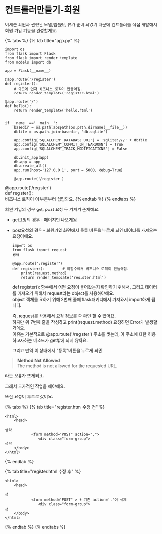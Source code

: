 # 컨트롤러만들기-회원

이제는 회원과 관련된 모델,템플릿, 뷰가  준비 되었기 때문에 컨트롤러를 직접 개발해서 회원 가입 기능을 완성할게요.   


{% tabs %}
{% tab title="app.py" %}
```text
import os
from flask import Flask
from flask import render_template
from models import db

app = Flask(__name__)

@app.route('/register')
def register():
    # 이곳에 먼저 비즈니스 로직이 만들어짐.
    return render_template('register.html')

@app.route('/')
def hello():
    return render_template('hello.html')

    
if __name__=='__main__':
    basedir = os.path.abspath(os.path.dirname(__file__))
    dbfile = os.path.join(basedir, 'db.sqlite')
    
    app.config['SQLALCHEMY_DATABASE_URI'] = 'sqlite:///' + dbfile
    app.config['SQLALCHEMY_COMMIT_ON_TEARDOWN'] = True
    app.config['SQLALCHEMY_TRACK_MODIFICATIONS'] = False
    
    db.init_app(app)
    db.app = app
    db.create_all()
    app.run(host='127.0.0.1', port = 5000, debug=True)
    
    @app.route('/register')
```

@app.route\('/register'\)   
def register\(\):  
 비즈니스 로직이 이 부분부터 삽입되요. 
{% endtab %}
{% endtabs %}



회원 가입의 경우 get, post 요청 두 가지가 존재해요.

* get요청의 경우 - 페이지만 나오게됨 
* post요청의 경우 - 회원가입 화면에서 등록 버튼을 누르게 되면 데이터를 가져오는 요청이에요.   


  ```text
  import os
  from flask import request
  생략 

  @app.route('/register')
  def register():        # 이함수에서 비즈니스 로직이 만들어짐.
      print(request.method)
      return render_template('register.html')

  ```

  
  def register\(\): 함수에서 어떤 요청이 들어왔는지 확인하기 위해서,  그리고 데이터를 가져오기 위해서 request라는 object를 사용해야해요.   
  object 객체를 요하기 위해 2번째 줄에 flask패키지에서 가져와서 import하게 됩니다.   
  
  즉, request를 사용해서 요청 정보를 다 확인 할 수 있어요.   
  하지만 위 7번째 줄을 작성하고 print\(request.method\) 요청하면 Error가 발생할거에요.   
  이유는 기본적으로  @app.route\('/register'\) 주소를 썻는데, 이 주소에 대한 허용하고자하는 메소드가 get밖에 되지 않아요.  
  
  그리고 만약 이 상태에서 "등록"버튼을 누르게 되면 

> **Method Not Allowed**  
> The method is not allowed for the requested URL.

라는 오류가 뜨게되요. 

 그래서 추가적인 작업을 해야해요.  
  
또한 요청이 루트로 갔어요. 

{% tabs %}
{% tab title="register.html 수정 전" %}
```text
<html>
    <head>

생략
            <form method="POST" action=".">
               <div class="form-group">
생략
    </body>
</html>
```
{% endtab %}

{% tab title="register.html 수정 후" %}
```
<html>
    <head>

생
            <form method="POST" > # 기존 action='.'이 삭제
               <div class="form-group">
생
    </body>
</html>
```
{% endtab %}
{% endtabs %}

